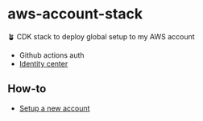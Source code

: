 # aws-account-stack

🪴 CDK stack to deploy global setup to my AWS account

- Github actions auth
- [Identity center](docs/identity-center-setup.md)

## How-to

- [Setup a new account](docs/new-account.md)
